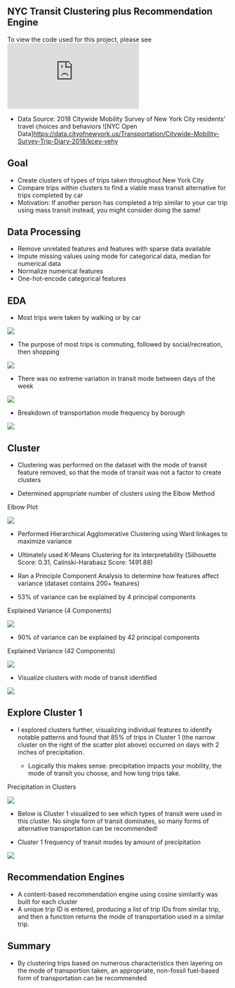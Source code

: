 NYC Transit Clustering plus Recommendation Engine
-
To view the code used for this project, please see ![NYC_Mobility.py](https://github.com/befowle/NYC_Transit_Clusters_and_Recommendations/blob/master/NYC_Mobility.py)

- Data Source: 2018 Citywide Mobility Survey of New York City residents' travel choices and behaviors ![NYC Open Data]https://data.cityofnewyork.us/Transportation/Citywide-Mobility-Survey-Trip-Diary-2018/kcey-vehy

Goal
-
- Create clusters of types of trips taken throughout New York City
- Compare trips within clusters to find a viable mass transit alternative for trips completed by car
- Motivation: If another person has completed a trip similar to your car trip using mass transit instead, you might consider doing the same!

Data Processing
-
- Remove unrelated features and features with sparse data available
- Impute missing values using mode for categorical data, median for numerical data
- Normalize numerical features
- One-hot-encode categorical features

EDA
-
- Most trips were taken by walking or by car
<img src = "images/count_by_mode.png"> 

- The purpose of most trips is commuting, followed by social/recreation, then shopping
<img src = "images/count_by_purpose.png"> 

- There was no extreme variation in transit mode between days of the week 
<img src = "images/count_day_by_mode.png"> 

- Breakdown of transportation mode frequency by borough
<img src = "images/count_borough_by_mode.png"> 

Cluster
-
- Clustering was performed on the dataset with the mode of transit feature removed, so that the mode of transit was not a factor to create clusters

- Determined appropriate number of clusters using the Elbow Method

Elbow Plot

<img src = "images/elbow_plot.png"> 


- Performed Hierarchical Agglomerative Clustering using Ward linkages to maximize variance

- Ultimately used K-Means Clustering for its interpretability (Silhouette Score: 0.31, Calinski-Harabasz Score: 1491.88)

- Ran a Principle Component Analysis to determine how features affect variance (dataset contains 200+ features)

- 53% of variance can be explained by 4 principal components

Explained Variance (4 Components)

<img src = "images/pca_4.png">

- 90% of variance can be explained by 42 principal components

Explained Variance (42 Components)

<img src = "images/pca_42.png">

- Visualize clusters with mode of transit identified 

<img src = "images/clusters_with_modes.png">


Explore Cluster 1
-

- I explored clusters further, visualizing individual features to identify notable patterns and found that 85% of trips in Cluster 1 (the narrow cluster on the right of the scatter plot above) occurred on days with 2 inches of precipitation.

    - Logically this makes sense: precipitation impacts your mobility, the mode of transit you choose, and how long trips take.

 Precipitation in Clusters
 
<img src = "images/count_precipitation_by_cluster.png">

- Below is Cluster 1 visualized to see which types of transit were used in this cluster. No single form of transit dominates, so many forms of alternative transportation can be recommended!

- Cluster 1 frequency of transit modes by amount of precipitation

<img src = "images/cluster1_count_precipitation_mode.png"> 


Recommendation Engines
-

- A content-based recommendation engine using cosine similarity was built for each cluster
- A unique trip ID is entered, producing a list of trip IDs from similar trip, and then a function returns the mode of transportation used in a similar trip.

Summary
-
- By clustering trips based on numerous characteristics then layering on the mode of transportion taken, an appropriate, non-fossil fuel-based form of transportation can be recommended

